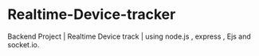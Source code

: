 # Realtime-Device-tracker   
Backend Project | Realtime Device track | using node.js , express , Ejs and socket.io.
